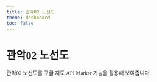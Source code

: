 ```yaml
---
title: 관악02 노선도
theme: dashboard
toc: false
---
```


<style>
  @import url("https://fonts.googleapis.com/css?family=Noto+Serif+KR&display=swap");
  body {
    font-family: "Noto Serif KR", serif;
  }
</style>

# 관악02 노선도

관악02 노선도를 구글 지도 API Marker 기능을 활용해 보여줍니다.

<html>
<head>
    <title>관악02 노선도</title>
    <style>
        /* Set the size of the map */
        #map {
            height: 600px;
            width: 100%;
        }
         .price-tag {
            background-color: #4285F4;
            border-radius: 8px;
            color: #FFFFFF;
            font-size: 14px;
            padding: 10px 15px;
            position: relative;
        }
        .price-tag::after {
            content: "";
            position: absolute;
            left: 50%;
            top: 100%;
            transform: translate(-50%, 0);
            width: 0;
            height: 0;
            border-left: 8px solid transparent;
            border-right: 8px solid transparent;
            border-top: 8px solid #4285F4;
        }
    </style>
    <script>
        let map;
        let markers = [];
        function initMap() {
            const mapCenter = { lat: 37.466977, lng: 126.957774 };
            // Initialize the map
            map = new google.maps.Map(document.getElementById("map"), {
                zoom: 14,
                center: mapCenter,
            });
            // Array of bus stops data
            const busStops = [
                { lat: 37.466977, lng: 126.957774, title: "가족생활동" },
                { lat: 37.466361, lng: 126.957690, title: "가족생활동" },
                { lat: 37.447169, lng: 126.949799, title: "건설환경종합연구소" },
                { lat: 37.455119, lng: 126.954467, title: "공동기기원" },
                { lat: 37.456071, lng: 126.955349, title: "교수회관입구" },
                { lat: 37.46046371, lng: 126.956766, title: "기숙사삼거리" },
                { lat: 37.47707918, lng: 126.9619752, title: "낙성대역" },
                { lat: 37.4775169, lng: 126.9594607, title: "낙성대입구" },
                { lat: 37.47487295, lng: 126.9591501, title: "낙성대현대아파트" },
                { lat: 37.4587949, lng: 126.955328, title: "노천강당" },
                { lat: 37.46233612, lng: 126.9573923, title: "대학원생활관" },
                { lat: 37.46872249, lng: 126.9579992, title: "서울융합과학관" },
                { lat: 37.46802075, lng: 126.9612872, title: "인헌아파트" },
                { lat: 37.47710724, lng: 126.9617606, title: "인헌초등학교" },
                { lat: 37.44808487, lng: 126.9521426, title: "제2공학관" },
                { lat: 37.46314183, lng: 126.9577174, title: "학부생활관" },
                { lat: 37.46825784, lng: 126.9578128, title: "호암교수회관" },
                { lat: 37.46845638, lng: 126.9583385, title: "호암교수회관" },
                { lat: 37.45349631, lng: 126.9502262, title: "신소재" },
                { lat: 37.45359525, lng: 126.9522142, title: "에너지자원연구원" },
                { lat: 37.4487952, lng: 126.9520773, title: "제2공학관" },
                { lat: 37.44919617, lng: 126.9495359, title: "제2파워플랜트" },
            ];
            // Loop through the bus stops and place a marker for each
            busStops.forEach(function(stop) {
                let marker = new google.maps.Marker({
                    position: { lat: stop.lat, lng: stop.lng },
                    map: map,
                    title: stop.title
                });
                markers.push(marker);
            });
        }
    </script>
    <script src="https://maps.googleapis.com/maps/api/js?key=AIzaSyCfKy9-kJEStEIzUCcoOGcI074gK-35Ofw&callback=initMap" async defer></script>

</head>
<body>
    <div id="map"></div>
</body>
</html>

